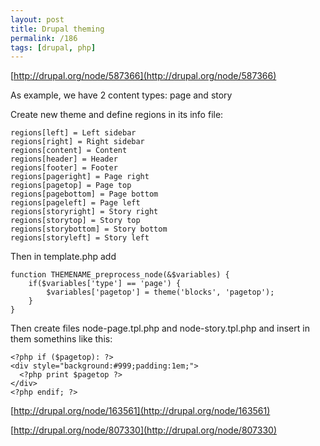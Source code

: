 ```yaml
---
layout: post
title: Drupal theming
permalink: /186
tags: [drupal, php]
---
```


[http://drupal.org/node/587366](http://drupal.org/node/587366)


As example, we have 2 content types: page and story


Create new theme and define regions in its info file:


    regions[left] = Left sidebar
    regions[right] = Right sidebar
    regions[content] = Content
    regions[header] = Header
    regions[footer] = Footer
    regions[pageright] = Page right
    regions[pagetop] = Page top
    regions[pagebottom] = Page bottom
    regions[pageleft] = Page left
    regions[storyright] = Story right
    regions[storytop] = Story top
    regions[storybottom] = Story bottom
    regions[storyleft] = Story left


Then in template.php add


    function THEMENAME_preprocess_node(&$variables) {
        if($variables['type'] == 'page') {
            $variables['pagetop'] = theme('blocks', 'pagetop');
        }
    }


Then create files node-page.tpl.php and node-story.tpl.php and insert in them
somethins like this:


    <?php if ($pagetop): ?>
    <div style="background:#999;padding:1em;">
      <?php print $pagetop ?>
    </div>
    <?php endif; ?>


[http://drupal.org/node/163561](http://drupal.org/node/163561)

[http://drupal.org/node/807330](http://drupal.org/node/807330)

